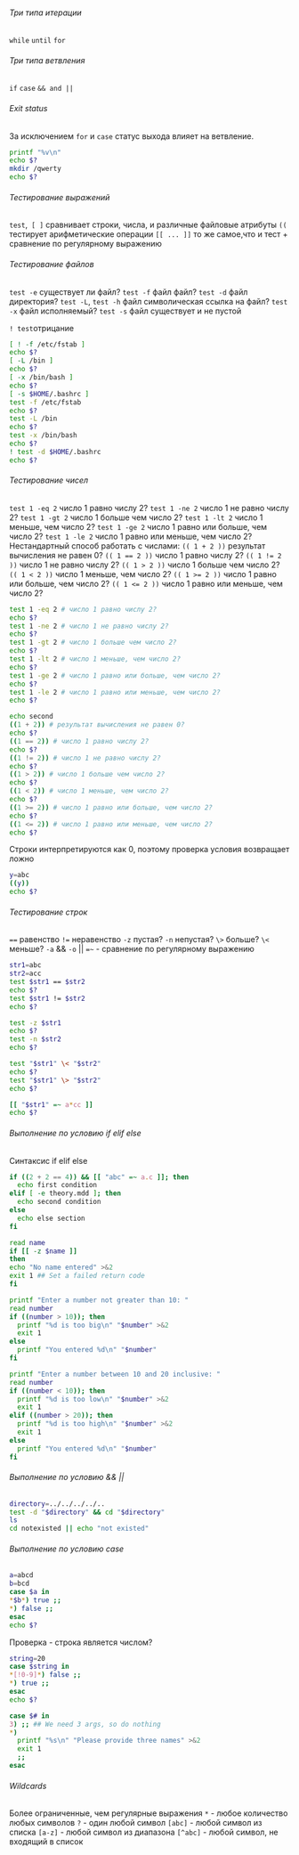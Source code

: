 ###### Три типа итерации
`while`
`until`
`for`

###### Три типа ветвления
`if`
`case`
`&& and ||`

###### Exit status
За исключением `for` и `case` статус выхода влияет на ветвление.

```bash
printf "%v\n"
echo $?
mkdir /qwerty
echo $?
```

###### Тестирование выражений
`test`,` [ ]` сравнивает строки, числа, и различные файловые атрибуты
`((` тестирует арифметические операции
`[[ ... ]]`  то же самое,что и тест + сравнение по регулярному выражению

###### Тестирование файлов
`test -e` существует ли файл?
`test -f` файл файл?
`test -d` файл директория?
`test -L`, `test -h`  файл символическая ссылка на файл?
`test -x` файл исполняемый?
`test -s` файл существует и не пустой

`! test`отрицание

```bash
[ ! -f /etc/fstab ]
echo $?
[ -L /bin ]
echo $?
[ -x /bin/bash ]
echo $?
[ -s $HOME/.bashrc ]
test -f /etc/fstab
echo $?
test -L /bin
echo $?
test -x /bin/bash
echo $?
! test -d $HOME/.bashrc
echo $?

```

###### Тестирование чисел

`test 1 -eq 2` число 1 равно числу 2?
`test 1 -ne 2` число 1 не равно числу 2?
`test 1 -gt 2` число 1 больше чем число 2?
`test 1 -lt 2` число 1 меньше, чем число 2?
`test 1 -ge 2` число 1 равно или больше, чем число 2?
`test 1 -le 2` число 1 равно или меньше, чем число 2?
Нестандартный способ работать с числами:
`(( 1 + 2 ))` результат вычисления не равен 0?
`(( 1 == 2 ))` число 1 равно числу 2?
`(( 1 != 2 ))` число 1 не равно числу 2?
`(( 1 > 2 ))` число 1 больше чем число 2?
`(( 1 < 2 ))` число 1 меньше, чем число 2?
`(( 1 >= 2 ))` число 1 равно или больше, чем число 2?
`(( 1 <= 2 ))` число 1 равно или меньше, чем число 2?

```bash
test 1 -eq 2 # число 1 равно числу 2?
echo $?
test 1 -ne 2 # число 1 не равно числу 2?
echo $?
test 1 -gt 2 # число 1 больше чем число 2?
echo $?
test 1 -lt 2 # число 1 меньше, чем число 2?
echo $?
test 1 -ge 2 # число 1 равно или больше, чем число 2?
echo $?
test 1 -le 2 # число 1 равно или меньше, чем число 2?
echo $?

echo second
((1 + 2)) # результат вычисления не равен 0?
echo $?
((1 == 2)) # число 1 равно числу 2?
echo $?
((1 != 2)) # число 1 не равно числу 2?
echo $?
((1 > 2)) # число 1 больше чем число 2?
echo $?
((1 < 2)) # число 1 меньше, чем число 2?
echo $?
((1 >= 2)) # число 1 равно или больше, чем число 2?
echo $?
((1 <= 2)) # число 1 равно или меньше, чем число 2?
echo $?

```

Строки интерпретируются как 0, поэтому проверка условия возвращает ложно
```bash
y=abc
((y))
echo $?
```

###### Тестирование строк
`==` равенство
`!=` неравенство
`-z` пустая?
`-n` непустая?
`\>` больше?
`\<` меньше?
`-a` &&
`-o` ||
`=~` - сравнение по регулярному выражению

```bash
str1=abc
str2=acc
test $str1 == $str2
echo $?
test $str1 != $str2
echo $?

test -z $str1
echo $?
test -n $str2
echo $?

test "$str1" \< "$str2"
echo $?
test "$str1" \> "$str2"
echo $?

[[ "$str1" =~ a*cc ]]
echo $?
```

###### Выполнение по условию if elif else
Синтаксис if elif else
```bash
if ((2 + 2 == 4)) && [[ "abc" =~ a.c ]]; then
  echo first condition
elif [ -e theory.mdd ]; then
  echo second condition
else
  echo else section
fi
```

```bash
read name
if [[ -z $name ]]
then
echo "No name entered" >&2
exit 1 ## Set a failed return code
fi
```

```bash
printf "Enter a number not greater than 10: "
read number
if ((number > 10)); then
  printf "%d is too big\n" "$number" >&2
  exit 1
else
  printf "You entered %d\n" "$number"
fi

```

```bash
printf "Enter a number between 10 and 20 inclusive: "
read number
if ((number < 10)); then
  printf "%d is too low\n" "$number" >&2
  exit 1
elif ((number > 20)); then
  printf "%d is too high\n" "$number" >&2
  exit 1
else
  printf "You entered %d\n" "$number"
fi
```

###### Выполнение по условию && ||

```bash
directory=../../../../..
test -d "$directory" && cd "$directory"
ls
cd notexisted || echo "not existed"

```

###### Выполнение по условию case

```bash
a=abcd
b=bcd
case $a in
*$b*) true ;;
*) false ;;
esac
echo $?
```
Проверка - строка является числом?
```bash
string=20
case $string in
*[!0-9]*) false ;;
*) true ;;
esac
echo $?
```

```bash
case $# in
3) ;; ## We need 3 args, so do nothing
*)
  printf "%s\n" "Please provide three names" >&2
  exit 1
  ;;
esac

```

###### Wildcards
Более ограниченные, чем регулярные выражения
`*` - любое количество любых символов
`?` - один любой символ
`[abc]` - любой символ из списка
`[a-z]` - любой символ из диапазона
`[^abc]` - любой символ, не входящий в список



